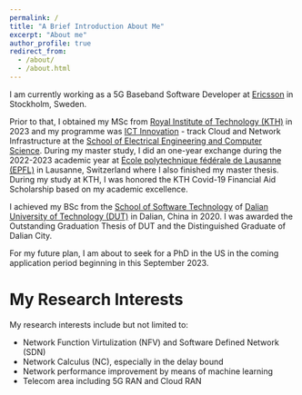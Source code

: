```yaml
---
permalink: /
title: "A Brief Introduction About Me"
excerpt: "About me"
author_profile: true
redirect_from: 
  - /about/
  - /about.html
---
```


I am currently working as a 5G Baseband Software Developer at [Ericsson](https://www.ericsson.com/en) in Stockholm, Sweden.

Prior to that, I obtained my MSc from [Royal Institute of Technology (KTH)](https://www.kth.se/en) in 2023 and my programme was [ICT Innovation](https://www.kth.se/en/studies/master/ict-innovation) - track Cloud and Network Infrastructure at the [School of Electrical Engineering and Computer Science](https://www.kth.se/en/eecs/skolan-for-elektroteknik-och-datavetenskap-1.760855). During my master study, I did an one-year exchange during the 2022-2023 academic year at [École polytechnique fédérale de Lausanne (EPFL)](https://www.epfl.ch/en/) in Lausanne, Switzerland where I also finished my master thesis. During my study at KTH, I was honored the KTH Covid-19 Financial Aid Scholarship based on my academic excellence.

I achieved my BSc from the [School of Software Technology](https://ssdut.dlut.edu.cn/en.htm) of [Dalian University of Technology (DUT)](https://en.dlut.edu.cn/) in Dalian, China in 2020. I was awarded the Outstanding Graduation Thesis of DUT and the Distinguished Graduate of Dalian City.

For my future plan, I am about to seek for a PhD in the US in the coming application period beginning in this September 2023.

My Research Interests
======
My research interests include but not limited to:
<ul id="research_interest">
 <li> Network Function Virtulization (NFV) and Software Defined Network (SDN) </li>
 <li> Network Calculus (NC), especially in the delay bound </li>
 <li> Network performance improvement by means of machine learning </li>
 <li> Telecom area including 5G RAN and Cloud RAN </li>
</ul>

<br>